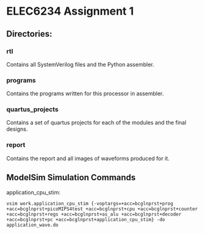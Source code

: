 # ELEC6234 Assignment 1

## Directories:

### rtl
Contains all SystemVerilog files and the Python assembler.

### programs
Contains the programs written for this processor in assembler.

### quartus_projects
Contains a set of quartus projects for each of the modules and the final designs.

### report
Contains the report and all images of waveforms produced for it.

## ModelSim Simulation Commands
application_cpu_stim:
```
vsim work.application_cpu_stim {-voptargs=+acc=bcglnprst+prog +acc=bcglnprst+picoMIPS4test +acc=bcglnprst+cpu +acc=bcglnprst+counter +acc=bcglnprst+regs +acc=bcglnprst+as_alu +acc=bcglnprst+decoder +acc=bcglnprst+pc +acc=bcglnprst+application_cpu_stim} -do application_wave.do
```